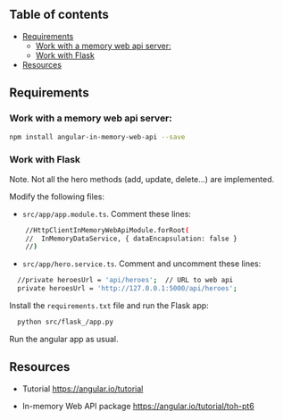 ## Table of contents

- [Requirements](#requirements)
  - [Work with a memory web api server:](#work-with-a-memory-web-api-server)
  - [Work with Flask](#work-with-flask)
- [Resources](#resources)


## Requirements

### Work with a memory web api server:

```bash
npm install angular-in-memory-web-api --save
```

### Work with Flask

Note. Not all the hero methods (add, update, delete...) are implemented.

Modify the following files: 

- `src/app/app.module.ts`. Comment these lines:

```bash
    //HttpClientInMemoryWebApiModule.forRoot(
    //  InMemoryDataService, { dataEncapsulation: false }
    //)
```

- `src/app/hero.service.ts`. Comment and uncomment these lines:

```bash
  //private heroesUrl = 'api/heroes';  // URL to web api
  private heroesUrl = 'http://127.0.0.1:5000/api/heroes';
```

Install the `requirements.txt` file and run the Flask app:

```bash
  python src/flask_/app.py
```

Run the angular app as usual.


## Resources

- Tutorial
  <https://angular.io/tutorial>

- In-memory Web API package
  <https://angular.io/tutorial/toh-pt6>
